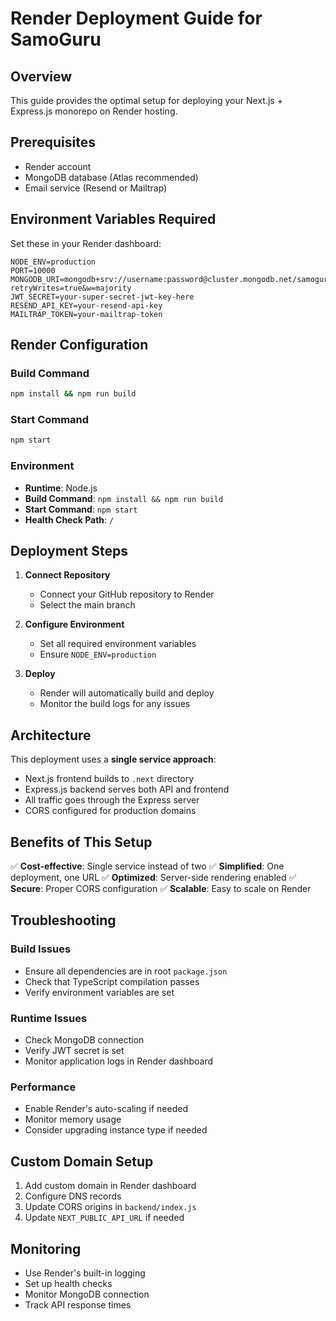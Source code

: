 # Render Deployment Guide for SamoGuru

## Overview
This guide provides the optimal setup for deploying your Next.js + Express.js monorepo on Render hosting.

## Prerequisites
- Render account
- MongoDB database (Atlas recommended)
- Email service (Resend or Mailtrap)

## Environment Variables Required

Set these in your Render dashboard:

```
NODE_ENV=production
PORT=10000
MONGODB_URI=mongodb+srv://username:password@cluster.mongodb.net/samoguru?retryWrites=true&w=majority
JWT_SECRET=your-super-secret-jwt-key-here
RESEND_API_KEY=your-resend-api-key
MAILTRAP_TOKEN=your-mailtrap-token
```

## Render Configuration

### Build Command
```bash
npm install && npm run build
```

### Start Command
```bash
npm start
```

### Environment
- **Runtime**: Node.js
- **Build Command**: `npm install && npm run build`
- **Start Command**: `npm start`
- **Health Check Path**: `/`

## Deployment Steps

1. **Connect Repository**
   - Connect your GitHub repository to Render
   - Select the main branch

2. **Configure Environment**
   - Set all required environment variables
   - Ensure `NODE_ENV=production`

3. **Deploy**
   - Render will automatically build and deploy
   - Monitor the build logs for any issues

## Architecture

This deployment uses a **single service approach**:
- Next.js frontend builds to `.next` directory
- Express.js backend serves both API and frontend
- All traffic goes through the Express server
- CORS configured for production domains

## Benefits of This Setup

✅ **Cost-effective**: Single service instead of two
✅ **Simplified**: One deployment, one URL
✅ **Optimized**: Server-side rendering enabled
✅ **Secure**: Proper CORS configuration
✅ **Scalable**: Easy to scale on Render

## Troubleshooting

### Build Issues
- Ensure all dependencies are in root `package.json`
- Check that TypeScript compilation passes
- Verify environment variables are set

### Runtime Issues
- Check MongoDB connection
- Verify JWT secret is set
- Monitor application logs in Render dashboard

### Performance
- Enable Render's auto-scaling if needed
- Monitor memory usage
- Consider upgrading instance type if needed

## Custom Domain Setup

1. Add custom domain in Render dashboard
2. Configure DNS records
3. Update CORS origins in `backend/index.js`
4. Update `NEXT_PUBLIC_API_URL` if needed

## Monitoring

- Use Render's built-in logging
- Set up health checks
- Monitor MongoDB connection
- Track API response times 
